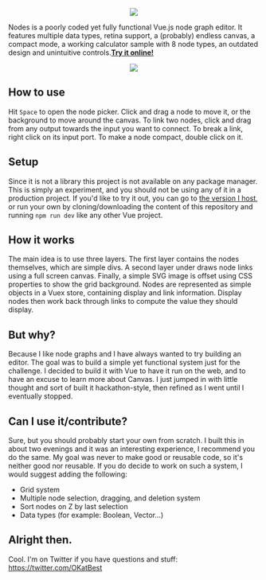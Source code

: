 <p align="center">
  <img src="https://nodes.okat.best/img/logo.svg">
</p>

Nodes is a poorly coded yet fully functional Vue.js node graph editor. It features multiple data types, retina support, a (probably) endless canvas, a compact mode, a working calculator sample with 8 node types, an outdated design and unintuitive controls.[**Try it online!**](https://nodes.okat.best/)

<p align="center">
  <img src="https://nodes.okat.best/img/compact1.png">
</p>


## How to use

Hit `Space` to open the node picker. Click and drag a node to move it, or the background to move around the canvas. To link two nodes, click and drag from any output towards the input you want to connect. To break a link, right click on its input port. To make a node compact, double click on it.

## Setup

Since it is not a library this project is not available on any package manager. This is simply an experiment, and you should not be using any of it in a production project. If you'd like to try it out, you can go to [the version I host](https://nodes.okat.best/), or run your own by cloning/downloading the content of this repository and running `npm run dev` like any other Vue project.

## How it works

The main idea is to use three layers. The first layer contains the nodes themselves, which are simple divs. A second layer under draws node links using a full screen canvas. Finally, a simple SVG image is offset using CSS properties to show the grid background. Nodes are represented as simple objects in a Vuex store, containing display and link information. Display nodes then work back through links to compute the value they should display.


## But why?

Because I like node graphs and I have always wanted to try building an editor. The goal was to build a simple yet functional system just for the challenge. I decided to build it with Vue to have it run on the web, and to have an excuse to learn more about Canvas. I just jumped in with little thought and sort of built it hackathon-style, then refined as I went until I eventually stopped.


## Can I use it/contribute?

Sure, but you should probably start your own from scratch. I built this in about two evenings and it was an interesting experience, I recommend you do the same. My goal was never to make good or reusable code, so it's neither good nor reusable. If you do decide to work on such a system, I would suggest adding the following:

 - Grid system
 - Multiple node selection, dragging, and deletion system
 - Sort nodes on Z by last selection
 - Data types (for example: Boolean, Vector...)

## Alright then.

Cool. I'm on Twitter if you have questions and stuff: https://twitter.com/OKatBest
